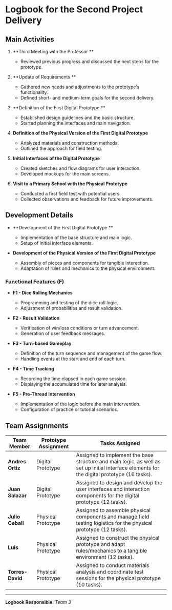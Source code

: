 # Logbook for the Second Project Delivery

## Main Activities

1. **Third Meeting with the Professor **
   - Reviewed previous progress and discussed the next steps for the prototype.

2. **Update of Requirements **
   - Gathered new needs and adjustments to the prototype’s functionality.
   - Defined short- and medium-term goals for the second delivery.

3. **Definition of the First Digital Prototype **
   - Established design guidelines and the basic structure.
   - Started planning the interfaces and main navigation.

4. **Definition of the Physical Version of the First Digital Prototype**
   - Analyzed materials and construction methods.
   - Outlined the approach for field testing.

5. **Initial Interfaces of the Digital Prototype**
   - Created sketches and flow diagrams for user interaction.
   - Developed mockups for the main screens.

6. **Visit to a Primary School with the Physical Prototype**
   - Conducted a first field test with potential users.
   - Collected observations and feedback for future improvements.

## Development Details

- **Development of the First Digital Prototype **  
  - Implementation of the base structure and main logic.
  - Setup of initial interface elements.

- **Development of the Physical Version of the First Digital Prototype**  
  - Assembly of pieces and components for tangible interaction.
  - Adaptation of rules and mechanics to the physical environment.

### Functional Features (F)

- **F1 - Dice Rolling Mechanics**  
  - Programming and testing of the dice roll logic.
  - Adjustment of probabilities and result validation.

- **F2 - Result Validation**  
  - Verification of win/loss conditions or turn advancement.
  - Generation of user feedback messages.

- **F3 - Turn-based Gameplay**  
  - Definition of the turn sequence and management of the game flow.
  - Handling events at the start and end of each turn.

- **F4 - Time Tracking**  
  - Recording the time elapsed in each game session.
  - Displaying the accumulated time for later analysis.

- **F5 - Pre-Thread Intervention**  
  - Implementation of the logic before the main intervention.
  - Configuration of practice or tutorial scenarios.

## Team Assignments

| Team Member       | Prototype Assignment  | Tasks Assigned                                                                                                                                           |
|-------------------|-----------------------|----------------------------------------------------------------------------------------------------------------------------------------------------------|
| **Andres Ortiz**  | Digital Prototype     | Assigned to implement the base structure and main logic, as well as set up initial interface elements for the digital prototype (16 tasks).             |
| **Juan Salazar**     | Digital Prototype     | Assigned to design and develop the user interfaces and interaction components for the digital prototype (12 tasks).                                      |
| **Julio Ceball**   | Physical Prototype    | Assigned to assemble physical components and manage field testing logistics for the physical prototype (12 tasks).                                      |
| **Luis**     | Physical Prototype    | Assigned to construct the physical prototype and adapt rules/mechanics to a tangible environment (12 tasks).                                           |
| **Torres-David**  | Physical Prototype    | Assigned to conduct materials analysis and coordinate test sessions for the physical prototype (10 tasks).                                              |

---



**Logbook Responsible:** *Team 3*
